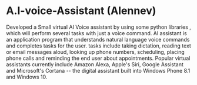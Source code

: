 # A.I-voice-Assistant (Alennev)
Developed a Small virtual AI Voice assistant by using some python libraries , which will perform several tasks with just a voice command.
 AI assistant is an application program that understands natural language voice commands and completes tasks for the user. tasks include taking dictation, reading text or email messages aloud, looking up phone numbers, scheduling, placing phone calls and reminding the end user about appointments. Popular virtual assistants currently include Amazon Alexa, Apple's Siri, Google Assistant and Microsoft's Cortana -- the digital assistant built into Windows Phone 8.1 and Windows 10.
